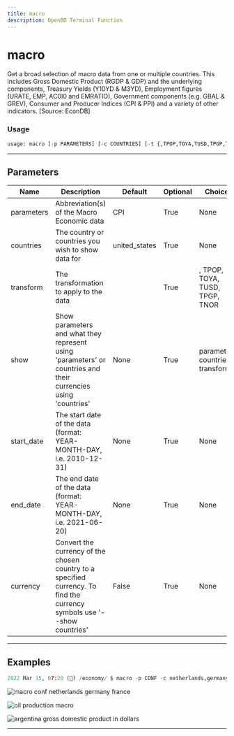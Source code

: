 ```yaml
---
title: macro
description: OpenBB Terminal Function
---
```


# macro

Get a broad selection of macro data from one or multiple countries. This includes Gross Domestic Product (RGDP & GDP) and the underlying components, Treasury Yields (Y10YD & M3YD), Employment figures (URATE, EMP, AC0I0 and EMRATIO), Government components (e.g. GBAL & GREV), Consumer and Producer Indices (CPI & PPI) and a variety of other indicators. [Source: EconDB]

### Usage

```python
usage: macro [-p PARAMETERS] [-c COUNTRIES] [-t {,TPOP,TOYA,TUSD,TPGP,TNOR}] [--show {parameters,countries,transform}] [-s START_DATE] [-e END_DATE] [--convert CURRENCY]
```

---

## Parameters

| Name | Description | Default | Optional | Choices |
| ---- | ----------- | ------- | -------- | ------- |
| parameters | Abbreviation(s) of the Macro Economic data | CPI | True | None |
| countries | The country or countries you wish to show data for | united_states | True | None |
| transform | The transformation to apply to the data |  | True | , TPOP, TOYA, TUSD, TPGP, TNOR |
| show | Show parameters and what they represent using 'parameters' or countries and their currencies using 'countries' | None | True | parameters, countries, transform |
| start_date | The start date of the data (format: YEAR-MONTH-DAY, i.e. 2010-12-31) | None | True | None |
| end_date | The end date of the data (format: YEAR-MONTH-DAY, i.e. 2021-06-20) | None | True | None |
| currency | Convert the currency of the chosen country to a specified currency. To find the currency symbols use '--show countries' | False | True | None |
---

## Examples

```python
2022 Mar 15, 07:20 (🦋) /economy/ $ macro -p CONF -c netherlands,germany,france -s 2005-01-01 -e 2022-01-01
```

![macro conf netherlands germany france](https://user-images.githubusercontent.com/46355364/159249787-a030cd2c-0b29-4522-a1a9-db0245d55d9f.png)

![oil production macro](https://user-images.githubusercontent.com/46355364/159251277-9381cc0a-7efe-41ce-af93-41d832103a1e.png)

![argentina gross domestic product in dollars](https://user-images.githubusercontent.com/46355364/159253210-c7135b12-b04a-49e4-8896-d03e4c25f520.png)

---

